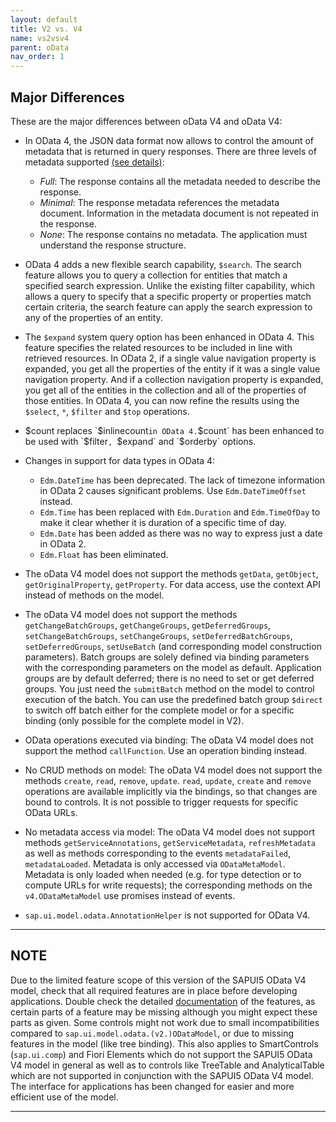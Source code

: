 ```yaml
---
layout: default
title: V2 vs. V4
name: vs2vsv4
parent: oData
nav_order: 1
---
```


## Major Differences

These are the major differences between oData V4 and oData V4:

* In OData 4, the JSON data format now allows to control the amount of metadata that is returned in query responses. There are three levels of metadata supported [(see details)](http://docs.oasis-open.org/odata/odata-json-format/v4.0/os/odata-json-format-v4.0-os.html#_Toc372793040):
  * _Full_: The response contains all the metadata needed to describe the response.
  * _Minimal_: The response metadata references the metadata document. Information in the metadata document is not repeated in the response.
  * _None_: The response contains no metadata. The application must understand the response structure.

* OData 4 adds a new flexible search capability, `$search`. The search feature allows you to query a collection for entities that match a specified search expression. Unlike the existing filter capability, which allows a query to specify that a specific property or properties match certain criteria, the search feature can apply the search expression to any of the properties of an entity.

* The `$expand` system query option has been enhanced in OData 4. This feature specifies the related resources to be included in line with retrieved resources. In OData 2, if a single value navigation property is expanded, you get all the properties of the entity if it was a single value navigation property. And if a collection navigation property is expanded, you get all of the entities in the collection and all of the properties of those entities. In OData 4, you can now refine the results using the `$select`, `*`, `$filter` and `$top` operations.

* $count replaces `$inlinecount` in OData 4. `$count` has been enhanced to be used with `$filter`, `$expand` and `$orderby` options.

* Changes in support for data types in OData 4:
  * `Edm.DateTime` has been deprecated. The lack of timezone information in OData 2 causes significant problems. Use `Edm.DateTimeOffset` instead.
  * `Edm.Time` has been replaced with `Edm.Duration` and `Edm.TimeOfDay` to make it clear whether it is duration of a specific time of day.
  * `Edm.Date` has been added as there was no way to express just a date in OData 2.
  * `Edm.Float` has been eliminated.

* The oData V4 model does not support the methods `getData`, `getObject`, `getOriginalProperty`, `getProperty`. For data access, use the context API instead of methods on the model.

* The oData V4 model does not support the methods `getChangeBatchGroups`, `getChangeGroups`, `getDeferredGroups`, `setChangeBatchGroups`, `setChangeGroups`, `setDeferredBatchGroups`, `setDeferredGroups`, `setUseBatch` (and corresponding model construction parameters). Batch groups are solely defined via binding parameters with the corresponding parameters on the model as default. Application groups are by default deferred; there is no need to set or get deferred groups. You just need the `submitBatch` method on the model to control execution of the batch. You can use the predefined batch group `$direct` to switch off batch either for the complete model or for a specific binding (only possible for the complete model in V2).

* OData operations executed via binding: The oData V4 model does not support the method `callFunction`. Use an operation binding instead.

* No CRUD methods on model: The oData V4 model does not support the methods `create`, `read`, `remove`, `update`. `read`, `update`, `create` and `remove` operations are available implicitly via the bindings, so that changes are bound to controls. It is not possible to trigger requests for specific OData URLs.

* No metadata access via model: The oData V4 model does not support methods `getServiceAnnotations`, `getServiceMetadata`, `refreshMetadata` as well as methods corresponding to the events `metadataFailed`, `metadataLoaded`. Metadata is only accessed via `ODataMetaModel`. Metadata is only loaded when needed (e.g. for type detection or to compute URLs for write requests); the corresponding methods on the `v4.ODataMetaModel` use promises instead of events.

* `sap.ui.model.odata.AnnotationHelper` is not supported for OData V4.

---

## NOTE

Due to the limited feature scope of this version of the SAPUI5 OData V4 model, check that all required features are in place before developing applications. Double check the detailed [documentation](https://help.sap.com/viewer/468a97775123488ab3345a0c48cadd8f/1809.000/en-US/e1b625940c104b558e52f47afe5ddb4f.html) of the features, as certain parts of a feature may be missing although you might expect these parts as given. Some controls might not work due to small incompatibilities compared to `sap.ui.model.odata.(v2.)ODataModel`, or due to missing features in the model (like tree binding). This also applies to SmartControls (`sap.ui.comp`) and Fiori Elements which do not support the SAPUI5 OData V4 model in general as well as to controls like TreeTable and AnalyticalTable which are not supported in conjunction with the SAPUI5 OData V4 model. The interface for applications has been changed for easier and more efficient use of the model.

---
